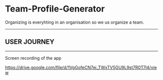 # Team-Profile-Generator

Organizing is everyhting in an organisation so we us organize a team.

---

## USER JOURNEY

---
Screen recording of the app

https://drive.google.com/file/d/1VgGofeCN7ej_TWxTV5GU9L9st7R0T7l4/view